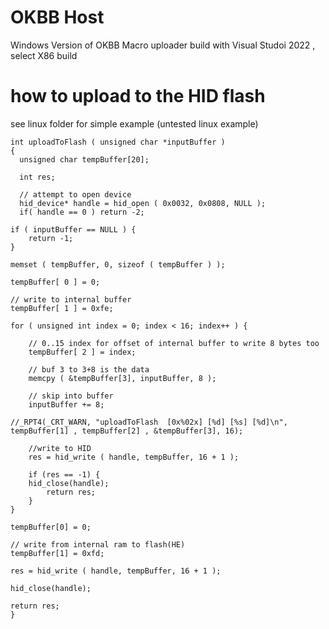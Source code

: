# OKBB Host


Windows Version of OKBB Macro uploader build with Visual Studoi 2022 , select X86 build


# how to upload to the HID flash

see linux folder for simple example (untested linux example)

    int uploadToFlash ( unsigned char *inputBuffer )
    {
      unsigned char tempBuffer[20];

      int res;
      
      // attempt to open device
      hid_device* handle = hid_open ( 0x0032, 0x0808, NULL );
      if( handle == 0 ) return -2;
      
    if ( inputBuffer == NULL ) {
        return -1;
    }
    
    memset ( tempBuffer, 0, sizeof ( tempBuffer ) );

    tempBuffer[ 0 ] = 0;

    // write to internal buffer
    tempBuffer[ 1 ] = 0xfe;

    for ( unsigned int index = 0; index < 16; index++ ) {

        // 0..15 index for offset of internal buffer to write 8 bytes too
        tempBuffer[ 2 ] = index;

        // buf 3 to 3+8 is the data
        memcpy ( &tempBuffer[3], inputBuffer, 8 );

        // skip into buffer
        inputBuffer += 8;

	//_RPT4(_CRT_WARN, "uploadToFlash  [0x%02x] [%d] [%s] [%d]\n", tempBuffer[1] , tempBuffer[2] , &tempBuffer[3], 16);

        //write to HID
        res = hid_write ( handle, tempBuffer, 16 + 1 );
	
        if (res == -1) {
	    hid_close(handle);
            return res;
        }
    }

    tempBuffer[0] = 0;
    
    // write from internal ram to flash(HE)
    tempBuffer[1] = 0xfd;

    res = hid_write ( handle, tempBuffer, 16 + 1 );

    hid_close(handle);
    
    return res;
    }


